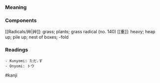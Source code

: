 ### Meaning



### Components

[[Radicals/艸|艸]]: grass; plants; grass radical (no. 140) [[重]]: heavy; heap up; pile up; nest of boxes; -fold

### Readings

```
- Kunyomi: ただ.す
- Onyomi: トウ
```

#kanji